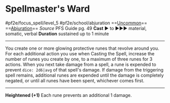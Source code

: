 # Spellmaster's Ward
#pf2e/focus_spell/level_5 #pf2e/school/abjuration 
==[Uncommon](../../../rules/traits/uncommon.md)== ==[Abjuration](../../../rules/traits/abjuration.md)==
*Source* PFS Guide pg. 49
**Cast** ► to ►►► material, somatic, verbal
**Duration** sustained up to 1 minute

---
You create one or more glowing protective runes that revolve around you. For each additional action you use when Casting the Spell, increase the number of runes you create by one, to a maximum of three runes for 3 actions. When you next take damage from a spell, a rune is expended to prevent `dice: 2d6|avg` of that spell's damage. If damage from the triggering spell remains, additional runes are expended until the damage is completely negated, or until all runes have been spent, whichever comes first.

<hr>

**Heightened (+1)** Each rune prevents an additional 1 damage.